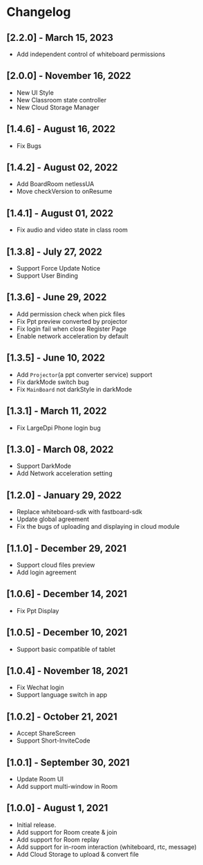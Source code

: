 # Changelog

## [2.2.0] - March 15, 2023
- Add independent control of whiteboard permissions

## [2.0.0] - November 16, 2022

- New UI Style
- New Classroom state controller
- New Cloud Storage Manager

## [1.4.6] - August 16, 2022

- Fix Bugs

## [1.4.2] - August 02, 2022

- Add BoardRoom netlessUA
- Move checkVersion to onResume

## [1.4.1] - August 01, 2022

- Fix audio and video state in class room

## [1.3.8] - July 27, 2022

- Support Force Update Notice
- Support User Binding

## [1.3.6] - June 29, 2022

- Add permission check when pick files
- Fix Ppt preview converted by projector
- Fix login fail when close Register Page
- Enable network acceleration by default

## [1.3.5] - June 10, 2022

- Add `Projector`(a ppt converter service) support
- Fix darkMode switch bug
- Fix `MainBoard` not darkStyle in darkMode

## [1.3.1] - March 11, 2022

- Fix LargeDpi Phone login bug

## [1.3.0] - March 08, 2022

- Support DarkMode
- Add Network acceleration setting

## [1.2.0] - January 29, 2022

- Replace whiteboard-sdk with fastboard-sdk
- Update global agreement
- Fix the bugs of uploading and displaying in cloud module

## [1.1.0] - December 29, 2021

- Support cloud files preview
- Add login agreement

## [1.0.6] - December 14, 2021

- Fix Ppt Display

## [1.0.5] - December 10, 2021

- Support basic compatible of tablet

## [1.0.4] - November 18, 2021

- Fix Wechat login
- Support language switch in app

## [1.0.2] - October 21, 2021

- Accept ShareScreen
- Support Short-InviteCode

## [1.0.1] - September 30, 2021

- Update Room UI
- Add support multi-window in Room

## [1.0.0] - August 1, 2021

- Initial release.
- Add support for Room create & join
- Add support for Room replay
- Add support for in-room interaction (whiteboard, rtc, message)
- Add Cloud Storage to upload & convert file